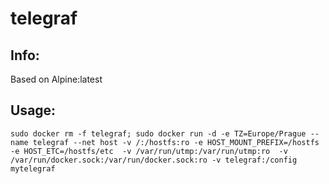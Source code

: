 # telegraf

## Info:
Based on Alpine:latest

## Usage:
`sudo docker rm -f telegraf; sudo docker run -d -e TZ=Europe/Prague --name telegraf --net host -v /:/hostfs:ro -e HOST_MOUNT_PREFIX=/hostfs -e HOST_ETC=/hostfs/etc  -v /var/run/utmp:/var/run/utmp:ro  -v /var/run/docker.sock:/var/run/docker.sock:ro -v telegraf:/config mytelegraf`
